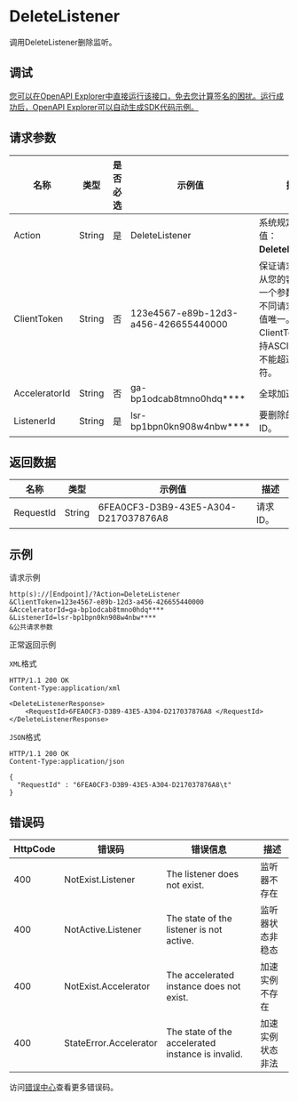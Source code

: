 # DeleteListener

调用DeleteListener删除监听。

## 调试

[您可以在OpenAPI Explorer中直接运行该接口，免去您计算签名的困扰。运行成功后，OpenAPI Explorer可以自动生成SDK代码示例。](https://api.aliyun.com/#product=Ga&api=DeleteListener&type=RPC&version=2019-11-20)

## 请求参数

|名称|类型|是否必选|示例值|描述|
|--|--|----|---|--|
|Action|String|是|DeleteListener|系统规定参数。取值：**DeleteListener**。 |
|ClientToken|String|否|123e4567-e89b-12d3-a456-426655440000|保证请求幂等性。从您的客户端生成一个参数值，确保不同请求间该参数值唯一。ClientToken只支持ASCII字符，且不能超过64个字符。 |
|AcceleratorId|String|否|ga-bp1odcab8tmno0hdq\*\*\*\*|全球加速实例ID。 |
|ListenerId|String|是|lsr-bp1bpn0kn908w4nbw\*\*\*\*|要删除的监听的ID。 |

## 返回数据

|名称|类型|示例值|描述|
|--|--|---|--|
|RequestId|String|6FEA0CF3-D3B9-43E5-A304-D217037876A8|请求ID。 |

## 示例

请求示例

```
http(s)://[Endpoint]/?Action=DeleteListener
&ClientToken=123e4567-e89b-12d3-a456-426655440000	
&AcceleratorId=ga-bp1odcab8tmno0hdq****
&ListenerId=lsr-bp1bpn0kn908w4nbw****
&公共请求参数
```

正常返回示例

`XML`格式

```
HTTP/1.1 200 OK
Content-Type:application/xml

<DeleteListenerResponse>
    <RequestId>6FEA0CF3-D3B9-43E5-A304-D217037876A8	</RequestId>
</DeleteListenerResponse>
```

`JSON`格式

```
HTTP/1.1 200 OK
Content-Type:application/json

{
  "RequestId" : "6FEA0CF3-D3B9-43E5-A304-D217037876A8\t"
}
```

## 错误码

|HttpCode|错误码|错误信息|描述|
|--------|---|----|--|
|400|NotExist.Listener|The listener does not exist.|监听器不存在|
|400|NotActive.Listener|The state of the listener is not active.|监听器状态非稳态|
|400|NotExist.Accelerator|The accelerated instance does not exist.|加速实例不存在|
|400|StateError.Accelerator|The state of the accelerated instance is invalid.|加速实例状态非法|

访问[错误中心](https://error-center.alibabacloud.com/status/product/Ga)查看更多错误码。

